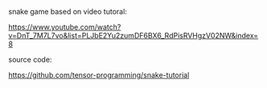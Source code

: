 snake game based on video tutoral:

https://www.youtube.com/watch?v=DnT_7M7L7vo&list=PLJbE2Yu2zumDF6BX6_RdPisRVHgzV02NW&index=8

source code:

https://github.com/tensor-programming/snake-tutorial
